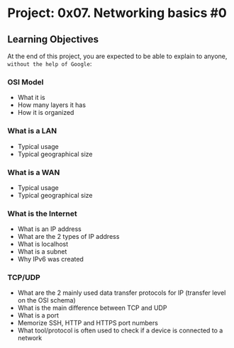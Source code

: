 # Project: 0x07. Networking basics #0

## Learning Objectives
At the end of this project, you are expected to be able to explain to anyone,
`without the help of Google`:

### OSI Model
* What it is
* How many layers it has
* How it is organized

### What is a LAN
* Typical usage
* Typical geographical size

### What is a WAN
* Typical usage
* Typical geographical size

### What is the Internet
* What is an IP address
* What are the 2 types of IP address
* What is localhost
* What is a subnet
* Why IPv6 was created
### TCP/UDP
* What are the 2 mainly used data transfer protocols for IP (transfer level on the OSI schema)
* What is the main difference between TCP and UDP
* What is a port
* Memorize SSH, HTTP and HTTPS port numbers
* What tool/protocol is often used to check if a device is connected to a network

